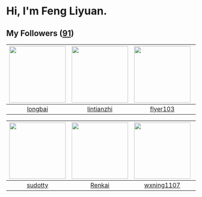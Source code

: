# Hi, I'm Feng Liyuan.

## My Followers ([91](https://github.com/SunRunAway?tab=followers))

| <img src="https://avatars.githubusercontent.com/u/1204301?v=4" width="150" height="150" /> | <img src="https://avatars.githubusercontent.com/u/1457382?v=4" width="150" height="150" /> | <img src="https://avatars.githubusercontent.com/u/829039?v=4" width="150" height="150" /> | <img src="https://avatars.githubusercontent.com/u/37468107?v=4" width="150" height="150" /> |
| :----------------------------------------------------------------------------------------: | :----------------------------------------------------------------------------------------: | :---------------------------------------------------------------------------------------: | :-----------------------------------------------------------------------------------------: |
|                            [longbai](https://github.com/longbai)                           |                         [lintianzhi](https://github.com/lintianzhi)                        |                          [flyer103](https://github.com/flyer103)                          |                        [QueenieLLIU](https://github.com/QueenieLLIU)                        |

| <img src="https://avatars.githubusercontent.com/u/4898483?v=4" width="150" height="150" /> | <img src="https://avatars.githubusercontent.com/u/3381789?v=4" width="150" height="150" /> | <img src="https://avatars.githubusercontent.com/u/42286315?v=4" width="150" height="150" /> | <img src="https://avatars.githubusercontent.com/u/24202964?v=4" width="150" height="150" /> |
| :----------------------------------------------------------------------------------------: | :----------------------------------------------------------------------------------------: | :-----------------------------------------------------------------------------------------: | :-----------------------------------------------------------------------------------------: |
|                            [sudotty](https://github.com/sudotty)                           |                             [Renkai](https://github.com/Renkai)                            |                         [wxning1107](https://github.com/wxning1107)                         |                        [hazelnutsgz](https://github.com/hazelnutsgz)                        |